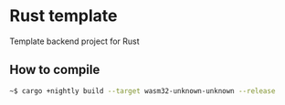 # Rust template

Template backend project for Rust

## How to compile

```bash
~$ cargo +nightly build --target wasm32-unknown-unknown --release
```
